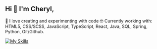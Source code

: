 ## Hi 👋 I'm Cheryl,

🔭 I love creating and experimenting with code 🤓 Currently working with: HTML5, CSS/SCSS, JavaScript, TypeScript, React, Java, SQL, Spring, Python, Git/Github.

[![My Skills](https://skillicons.dev/icons?i=html,css,sass,js,ts,react,java,spring,py,github&theme=light)](https://skillicons.dev)
